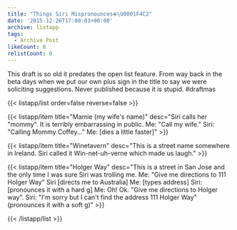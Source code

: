 ```yaml
---
title: "Things Siri Mispronounces➕\U0001F4C2"
date: '2015-12-26T17:08:03+00:00'
archive: listapp
tags: 
  - Archive Post
likeCount: 8
relistCount: 0
---
```


This draft is so old it predates the open list feature. From way back in the beta days when we put our own plus sign in the title to say we were soliciting suggestions. Never published because it is stupid. #draftmas

<!--more-->

{{< listapp/list order=false reverse=false >}}

   {{< listapp/item title="Mamie (my wife's name)"
      desc="Siri calls her \"mommy\". It is terribly embarrassing in public. Me: \"Call my wife.\" Siri: \"Calling Mommy Coffey...\" Me: [dies a little faster]" >}}

   {{< listapp/item title="Winetavern"
      desc="This is a street name somewhere in Ireland. Siri called it Win-net-uh-verne which made us laugh." >}}

   {{< listapp/item title="Holger Way"
      desc="This is a street in San Jose and the only time I was sure Siri was trolling me. Me: \"Give me directions to 111 Holger Way\" Siri [directs me to Australia] Me: [types address] Siri: [pronounces it with a hard g] Me: Oh! Ok. \"Give me directions to Holger way\". Siri: \"I'm sorry but I can't find the address 111 Holger Way\" (pronounces it with a soft g)" >}}

{{< /listapp/list >}}
